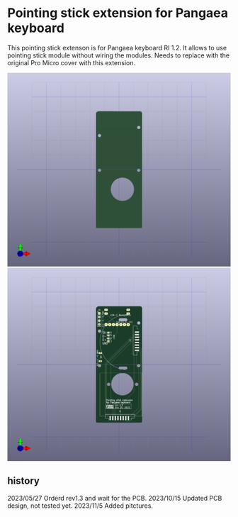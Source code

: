 # Pointing stick extension for Pangaea keyboard

This pointing stick extenson is for Pangaea keyboard RI 1.2. It allows to use pointing stick module without wiring the modules.
Needs to replace with the original Pro Micro cover with this extension.

![Top cover](images/pointingstick_cover.png)
![PCB](images/pointingstick.png)


## history
2023/05/27 Orderd rev1.3 and wait for the PCB.
2023/10/15 Updated PCB design, not tested yet.
2023/11/5  Added pitctures.
